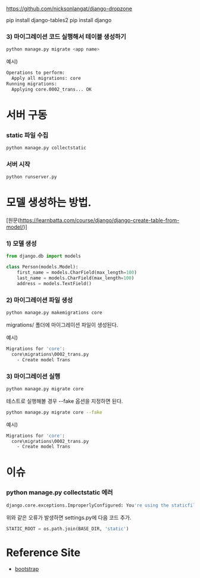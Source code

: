 https://github.com/nicksonlangat/django-dropzone



pip install django-tables2
pip install django


### 3) 마이그레이션 코드 실행해서 테이블 생성하기 
```bash
python manage.py migrate <app name>
```

예시)
```bash
Operations to perform:
  Apply all migrations: core
Running migrations:
  Applying core.0002_trans... OK
```

# 서버 구동

### static 파일 수집 
```bash
python manage.py collectstatic
```

### 서버 시작
```bash
python runserver.py
```


# 모델 생성하는 방법. 
[원문(https://learnbatta.com/course/django/django-create-table-from-model/)]


### 1) 모델 생성 
```python 
from django.db import models

class Person(models.Model):
    first_name = models.CharField(max_length=100)
    last_name = models.CharField(max_length=100)
    address = models.TextField()
```

### 2) 마이그레이션 파일 생성

```bash
python manage.py makemigrations core

```

migrations/ 폴더에 마이그레이션 파일이 생성된다.

예시)
```bash
Migrations for 'core':
  core\migrations\0002_trans.py
    - Create model Trans       
```

### 3) 마이그레이션 실행
```bash
python manage.py migrate core
```

테스트로 실행해볼 경우 --fake 옵션을 지정하면 된다.
```bash
python manage.py migrate core --fake
```

예시)
```bash
Migrations for 'core':
  core\migrations\0002_trans.py
    - Create model Trans       
```

# 이슈
### python manage.py collectstatic 에러
```bash
django.core.exceptions.ImproperlyConfigured: You're using the staticfiles app without having set the STATIC_ROOT setting to a filesystem path.
``` 
위와 같은 오류가 발생하면 settings.py에 다음 코드 추가.
```python
STATIC_ROOT = os.path.join(BASE_DIR, 'static')
```

# Reference Site
* [bootstrap](https://getbootstrap.com/docs/5.0/forms/layout/)